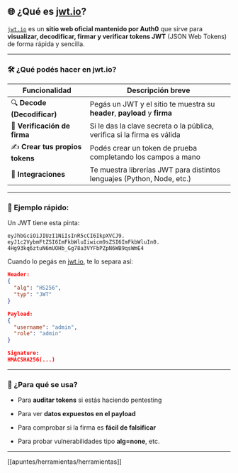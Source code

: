 ## 🌐 ¿Qué es [jwt.io](https://jwt.io/)?

[`jwt.io`](https://jwt.io/) es un **sitio web oficial mantenido por Auth0** que sirve para **visualizar, decodificar, firmar y verificar tokens JWT** (JSON Web Tokens) de forma rápida y sencilla.

---

### 🛠️ ¿Qué podés hacer en jwt.io?

| Funcionalidad                   | Descripción breve                                                         |
| ------------------------------- | ------------------------------------------------------------------------- |
| 🔍 **Decode (Decodificar)**     | Pegás un JWT y el sitio te muestra su **header**, **payload** y **firma** |
| 🧾 **Verificación de firma**    | Si le das la clave secreta o la pública, verifica si la firma es válida   |
| ✍️ **Crear tus propios tokens** | Podés crear un token de prueba completando los campos a mano              |
| 🧩 **Integraciones**            | Te muestra librerías JWT para distintos lenguajes (Python, Node, etc.)    |

---

### 🧪 Ejemplo rápido:

Un JWT tiene esta pinta:

```
eyJhbGciOiJIUzI1NiIsInR5cCI6IkpXVCJ9. 
eyJ1c2VybmFtZSI6ImFkbWluIiwicm9sZSI6ImFkbWluIn0. 
4Hg93kq6ztuN6mUOHb_Gg78a3VYFbPZpN6WB9qsWmE4
```

Cuando lo pegás en [jwt.io](https://jwt.io/), te lo separa así:

```json
Header:
{
  "alg": "HS256",
  "typ": "JWT"
}

Payload:
{
  "username": "admin",
  "role": "admin"
}

Signature:
HMACSHA256(...)
```

---

### 🎯 ¿Para qué se usa?

- Para **auditar tokens** si estás haciendo pentesting
    
- Para ver **datos expuestos en el payload**
    
- Para comprobar si la firma es **fácil de falsificar**
    
- Para probar vulnerabilidades tipo **alg=none**, etc.
    

---

[[apuntes/herramientas/herramientas]]